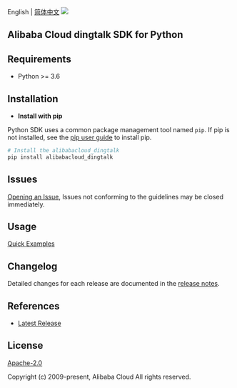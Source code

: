 English | [简体中文](README-CN.md)
![](https://aliyunsdk-pages.alicdn.com/icons/AlibabaCloud.svg)

## Alibaba Cloud dingtalk SDK for Python

## Requirements

- Python >= 3.6

## Installation

- **Install with pip**

Python SDK uses a common package management tool named `pip`. If pip is not installed, see the [pip user guide](https://pip.pypa.io/en/stable/installing/ "pip User Guide") to install pip.

```bash
# Install the alibabacloud_dingtalk
pip install alibabacloud_dingtalk
```

## Issues

[Opening an Issue](https://github.com/aliyun/alibabacloud-sdk/issues/new), Issues not conforming to the guidelines may be closed immediately.

## Usage

[Quick Examples](https://github.com/aliyun/alibabacloud-python-sdk/blob/master/docs/0-Usage-EN.md#quick-examples)

## Changelog

Detailed changes for each release are documented in the [release notes](https://github.com/aliyun/alibabacloud-python-sdk/blob/master/dingtalk-activity_1_0,agoal_1_0,aiInteraction_1_0,aiPaaS_1_0,algo_1_0,alitest_1_0,alitrip_1_0,amdp_1_0,apaas_1_0,appMarket_1_0,assistant_1_0,ats_1_0,attendance_1_0,badge_1_0,bayMax_1_0,baymax_2_0,bipaas_1_0,bizfinance_1_0,bizfinance_2_0,blackboard_1_0,calendar_1_0,calendar_2_0,carbon_1_0,card_1_0,checkIn_1_0,chengfeng_1_0,conference_1_0,connector_1_0,contact_1_0,content_1_0,contract_1_0,convFile_1_0,convStorage_1_0,coolApp_1_0,coolOps_1_0,credit_1_0,crm_1_0,crm_2_0,customerService_1_0,datacenter_1_0,delivery_1_0,devicemng_1_0,dingmi_1_0,dingPhone_1_0,dingsport_1_0,diot_1_0,doc_1_0,doc_2_0,dpaas_1_0,drive_1_0,drive_2_0,edu_1_0,esign_1_0,event_1_0,event_2_0,exclusive_1_0,finance_1_0,flashmeeting_1_0,flashmsg_1_0,gateway_1_0,groupBlackboard_1_0,h5package_1_0,hrbrain_1_0,hrm_1_0,im_1_0,im_2_0,impaas_1_0,industry_1_0,integration_1_0,liandanlu_1_0,link_1_0,live_1_0,liveActivities_1_0,mail_1_0,manufacturing_1_0,media_1_0,medical_1_0,microApp_1_0,miniapp_1_0,notable_1_0,notable_2_0,oauth2_1_0,occupationauth_1_0,office_1_0,okr_1_0,orgCulture_1_0,ow_1_0,package_1_0,pedia_1_0,project_1_0,projectIntegration_1_0,rcsCall_1_0,report_1_0,resident_1_0,robot_1_0,rooms_1_0,search_1_0,serviceGroup_1_0,setting_1_0,smartDevice_1_0,snsStorage_1_0,storage_1_0,storage_2_0,swform_1_0,theone_1_0,todo_1_0,trade_1_0,trajectory_1_0,transcribe_1_0,trip_1_0,village_1_0,waterMark_1_0,watt_1_0,wiki_1_0,wiki_2_0,wms_1_0,workbench_1_0,workflow_1_0,workrecord_1_0,yida_1_0,yunShu_1_0,esign_1_1,esign_2_0,h3yun_1_0,jzcrm_1_0,soke_1_0/ChangeLog.md).

## References

- [Latest Release](https://github.com/aliyun/alibabacloud-sdk/tree/master/python)

## License

[Apache-2.0](http://www.apache.org/licenses/LICENSE-2.0)

Copyright (c) 2009-present, Alibaba Cloud All rights reserved.
